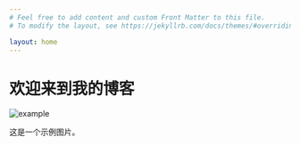 ```yaml
---
# Feel free to add content and custom Front Matter to this file.
# To modify the layout, see https://jekyllrb.com/docs/themes/#overriding-theme-defaults

layout: home
---
```

# 欢迎来到我的博客 
![example](/assets/images/theme0530.jpeg)

这是一个示例图片。
